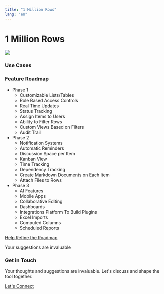 ```yaml
---
title: "1 Million Rows"
lang: "en"
---
```


# 1 Million Rows

![](https://1mrows.pages.dev/img3.webp)

### Use Cases

### Feature Roadmap

*   Phase 1
    *   Customizable Lists/Tables
    *   Role Based Access Controls
    *   Real Time Updates
    *   Status Tracking
    *   Assign Items to Users
    *   Ability to Filter Rows
    *   Custom Views Based on Filters
    *   Audit Trail
*   Phase 2
    *   Notification Systems
    *   Automatic Reminders
    *   Discussion Space per Item
    *   Kanban View
    *   Time Tracking
    *   Dependency Tracking
    *   Create Markdown Documents on Each Item
    *   Attach Files to Rows
*   Phase 3
    *   AI Features
    *   Mobile Apps
    *   Collaborative Editing
    *   Dashboards
    *   Integrations Platform To Build Plugins
    *   Excel Imports
    *   Computed Columns
    *   Scheduled Reports

[Help Refine the Roadmap](https://1mrows.pages.dev/join)

Your suggestions are invaluable

### Get in Touch

Your thoughts and suggestions are invaluable. Let's discuss and shape the tool together.

[Let's Connect](https://www.linkedin.com/in/ankitchhatbar/)